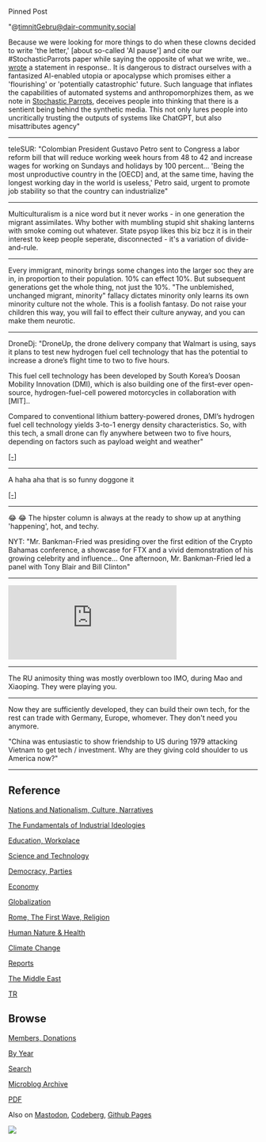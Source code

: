 Pinned Post

"@timnitGebru@dair-community.social

Because we were looking for more things to do when these clowns
decided to write 'the letter,' [about so-called 'AI pause'] and cite
our \#StochasticParrots paper while saying the opposite of what we
write, we.. [wrote](https://www.dair-institute.org/blog/letter-statement-March2023)
a statement in response.. It is dangerous to distract ourselves with a fantasized
AI-enabled utopia or apocalypse which promises either a 'flourishing' or
'potentially catastrophic' future. Such language that inflates the capabilities
of automated systems and anthropomorphizes them, as we note in [Stochastic Parrots](https://dl.acm.org/doi/abs/10.1145/3442188.3445922), 
deceives people into thinking that there is a sentient being behind the
synthetic media. This not only lures people into uncritically trusting
the outputs of systems like ChatGPT, but also misattributes agency"

---

teleSUR: "Colombian President Gustavo Petro sent to Congress a labor
reform bill that will reduce working week hours from 48 to 42 and
increase wages for working on Sundays and holidays by 100 percent...
'Being the most unproductive country in the [OECD] and, at the same
time, having the longest working day in the world is useless,' Petro
said, urgent to promote job stability so that the country can
industrialize"

---

Multiculturalism is a nice word but it never works - in one generation
the migrant assimilates. Why bother with mumbling stupid shit shaking
lanterns with smoke coming out whatever. State psyop likes this biz
bcz it is in their interest to keep people seperate, disconnected -
it's a variation of divide-and-rule.

---

Every immigrant, minority brings some changes into the larger soc they
are in, in proportion to their population. 10% can effect 10%. But
subsequent generations get the whole thing, not just the 10%. "The
unblemished, unchanged migrant, minority" fallacy dictates minority
only learns its own minority culture not the whole. This is a foolish
fantasy. Do not raise your children this way, you will fail to effect
their culture anyway, and you can make them neurotic.

---

DroneDj: "DroneUp, the drone delivery company that Walmart is using,
says it plans to test new hydrogen fuel cell technology that has the
potential to increase a drone’s flight time to two to five hours.

This fuel cell technology has been developed by South Korea’s Doosan
Mobility Innovation (DMI), which is also building one of the
first-ever open-source, hydrogen-fuel-cell powered motorcycles in
collaboration with [MIT]..

Compared to conventional lithium battery-powered drones, DMI’s
hydrogen fuel cell technology yields 3-to-1 energy density
characteristics. So, with this tech, a small drone can fly anywhere
between two to five hours, depending on factors such as payload weight
and weather"

[[-]](https://dronedj.com/2023/04/17/droneup-doosan-hydrogen-cell-drones/)

---

A haha aha that is so funny doggone it

[[-]](https://s.yimg.com/ny/api/res/1.2/iKLkMoukYc91pacSKSjPVQ--/YXBwaWQ9aGlnaGxhbmRlcjt3PTY0MA--/https://media.zenfs.com/en/coindesk_75/f1195a3f0f3d441c18f9db9c86e53820)

---

😂 😂 The hipster column is always at the ready to show up
at anything 'happening', hot, and techy.

NYT: "Mr. Bankman-Fried was presiding over the first edition of the
Crypto Bahamas conference, a showcase for FTX and a vivid
demonstration of his growing celebrity and influence...  One
afternoon, Mr. Bankman-Fried led a panel with Tony Blair and Bill
Clinton"

---

<iframe width="340" src="https://www.youtube.com/embed/o7zazuy_UfI" title="Cryptocurrencies II: Last Week Tonight with John Oliver (HBO)" frameborder="0" allow="accelerometer; autoplay; clipboard-write; encrypted-media; gyroscope; picture-in-picture; web-share" allowfullscreen></iframe>

---

The RU animosity thing was mostly overblown too IMO, during Mao and
Xiaoping. They were playing you.

---

Now they are sufficiently developed, they can build their own tech,
for the rest can trade with Germany, Europe, whomever. They don't need
you anymore.

"China was entusiastic to show friendship to US during 1979 attacking
Vietnam to get tech / investment. Why are they giving cold shoulder to
us America now?"

---

## Reference

[Nations and Nationalism, Culture, Narratives](0119/2013/02/nations-and-nationalism.html)

[The Fundamentals of Industrial Ideologies](0119/2011/04/fundamentals-of-industrial-ideologies.html)

[Education, Workplace](0119/2017/09/education-workplace.html)

[Science and Technology](0119/2018/09/science-technology.html)

[Democracy, Parties](0119/2016/11/democracy.html)

[Economy](2021/01/economy.html)

[Globalization](0119/2018/09/globalization.html)

[Rome, The First Wave, Religion](0119/2017/12/rome.html)

[Human Nature & Health](2020/07/human-nature.html)

[Climate Change](2022/01/climate.html)

[Reports](2021/01/reports.html)

[The Middle East](0119/2019/07/middleeast.html)

[TR](../tr/index.html)

## Browse

[Members, Donations](2022/08/members.html)

[By Year](years.html)

[Search](search.html)

[Microblog Archive](mbl/index.html)

[PDF](https://drive.google.com/uc?export=view&id=1FSi-1MnqXVq_PVTEXzzflwN8-7h92N_R)

Also on 
[Mastodon](https://masto.ai/@muratk3n),
[Codeberg](https://muratk5n.codeberg.page/en/),
[Github Pages](https://muratk5n.github.io/thirdwave/en/)

<img src='https://drive.google.com/uc?export=view&id=1zsIeciFSvlr-sWB84Tc0mfZ_NYqn9VQx'/> 

